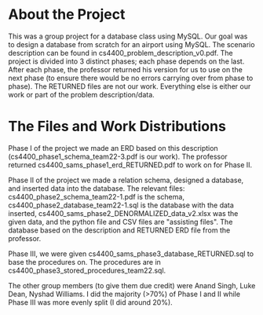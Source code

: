 # About the Project
This was a group project for a database class using MySQL. Our goal was to design a database from scratch for an airport using MySQL. The scenario description can be found in cs4400_problem_description_v0.pdf.
The project is divided into 3 distinct phases; each phase depends on the last. After each phase, the professor returned his version for us to use on the next phase (to ensure there would be no errors carrying over from phase to phase).
The RETURNED files are not our work. Everything else is either our work or part of the problem description/data.

# The Files and Work Distributions
Phase I of the project we made an ERD based on this description (cs4400_phase1_schema_team22-3.pdf is our work). The professor returned cs4400_sams_phase1_erd_RETURNED.pdf to work on for Phase II.

Phase II of the project we made a relation schema, designed a database, and inserted data into the database. The relevant files: cs4400_phase2_schema_team22-1.pdf is the schema, cs4400_phase2_database_team22-1.sql is the database with the data inserted, cs4400_sams_phase2_DENORMALIZED_data_v2.xlsx was the given data, and the python file and CSV files are "assisting files". The database based on the description and RETURNED ERD file from the professor.

Phase III, we were given cs4400_sams_phase3_database_RETURNED.sql to base the procedures on. The procedures are in cs4400_phase3_stored_procedures_team22.sql.

The other group members (to give them due credit) were Anand Singh, Luke Dean, Nyshad Williams. I did the majority (>70%) of Phase I and II while Phase III was more evenly split (I did around 20%).
